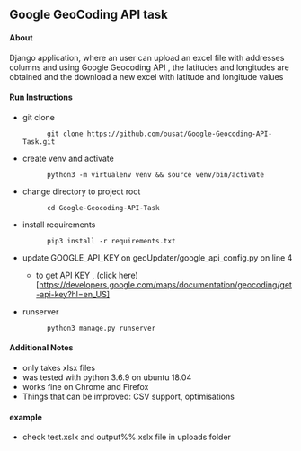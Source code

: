 ## Google GeoCoding API task

#### About
Django application, where an user can upload an excel file with addresses columns and using Google Geocoding API , the latitudes and longitudes are obtained and the download a new excel with latitude and longitude values

#### Run Instructions

- git clone

            git clone https://github.com/ousat/Google-Geocoding-API-Task.git
     
- create venv and activate 

            python3 -m virtualenv venv && source venv/bin/activate
    
- change directory to project root

            cd Google-Geocoding-API-Task

- install requirements

            pip3 install -r requirements.txt

- update GOOGLE_API_KEY on geoUpdater/google_api_config.py on line 4

    - to get API KEY , (click here) [https://developers.google.com/maps/documentation/geocoding/get-api-key?hl=en_US]

- runserver 

            python3 manage.py runserver

#### Additional Notes
- only takes xlsx files 
- was tested with python 3.6.9 on ubuntu 18.04
- works fine on Chrome and Firefox
- Things that can be improved: CSV support, optimisations

#### example 
- check test.xslx and output%%.xslx file in uploads folder



